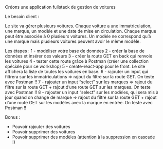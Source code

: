 Créons une application fullstack de gestion de voitures

Le besoin client :

Le site va gérer plusieurs voitures.
Chaque voiture a une immatriculation, une marque, un modèle et une date de mise en circulation.
Chaque marque peut être associée à 0 plusieurs voitures.
Un modèle ne correspond qu’à une marque mais plusieurs voitures peuvent avoir le même modèle.

Les étapes :
1 - modéliser votre base de données
2 - créer la base de données et insérer des valeurs
3 - créer la route GET en back qui renvoie les voitures
4 - tester cette route grâce à Postman (créer une collection spéciale pour ce workshop)
5 - create-react-app pour le front. Le site affichera la liste de toutes les voitures en base.
6 - rajouter un input qui filtrera sur les immatriculations => rajout du filtre sur la route GET. On teste avec Postman !!
7 - rajouter un input “select” sur les marques => rajout du filtre sur la route GET + rajout d’une route GET sur les marques. On teste avec Postman !!
8 - rajouter un input “select” sur les modèles, qui sera mis à jour quand on change de marque => rajout du filtre sur la route GET + rajout d’une route GET sur les modèles avec la marque en entrée. On teste avec Postman !!

Bonus :

- Pouvoir rajouter des voitures
- Pouvoir supprimer des voitures
- Pouvoir supprimer des modèles (attention à la suppression en cascade !)
